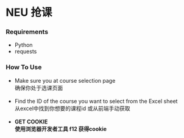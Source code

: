 # NEU 抢课

### Requirements
- Python<br/>
- requests<br/>

### How To Use
- Make sure you at course selection page<br />
  确保你处于选课页面<br/><br/>
- Find the ID of the course you want to select from the Excel sheet<br />
  从excel中找到你想要的课程id 或从前端手动获取<br/><br/>
- **GET COOKIE<br />**
  **使用浏览器开发者工具 f12 获得cookie<br/><br/>**
